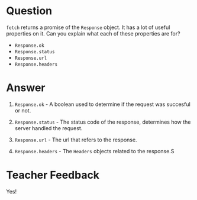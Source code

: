 # Question

`fetch` returns a promise of the `Response` object. It has a lot of useful properties on it. Can you explain what each of these properties are for?

- `Response.ok`
- `Response.status`
- `Response.url`
- `Response.headers`

# Answer

1. `Response.ok` - A boolean used to determine if the request was succesful or not.

2. `Response.status` - The status code of the response, determines how the server handled the request.

3. `Response.url` - The url that refers to the response.

4. `Response.headers` - The `Headers` objects related to the response.S

# Teacher Feedback
Yes!